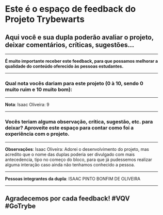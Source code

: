 # Este é o espaço de feedback do Projeto Trybewarts
## Aqui você e sua dupla poderão avaliar o projeto, deixar comentários, críticas, sugestões...

---

**É muito importante receber este feedback, para que possamos melhorar a qualidade do conteúdo oferecido às pessoas estudantes.**

---

### Qual nota vocês dariam para este projeto (0 à 10, sendo 0 muito ruim e 10 muito bom):

---

**Nota**: Isaac Oliveira: 9

---

### Vocês teriam alguma observação, crítica, sugestão, etc. para deixar? Aproveite este espaço para contar como foi a experiência com o projeto.

---

**Observações**: Isaac Oliveira: Adorei o desenvolvimento do projeto, mas acredito que o nome das duplas poderia ser divulgado com mais antecedencia, tipo no começo do bloco, para que já pudessemos realizar alguma interação caso ainda não tenhamos conhecido a pessoa.

---

**Pessoas integrantes da dupla**: ISAAC PINTO BONFIM DE OLIVEIRA

---

## Agradecemos por cada feedback! #VQV #GoTrybe
